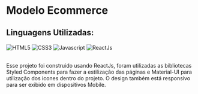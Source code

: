 # Modelo Ecommerce

## Linguagens Utilizadas:
<div style="display: inline_block">
  <img align="center" alt="HTML5" src="https://img.shields.io/badge/HTML5-E34F26?style=for-the-badge&logo=html5&logoColor=white" />
  <img align="center" alt="CSS3" src="https://img.shields.io/badge/CSS3-1572B6?style=for-the-badge&logo=css3&logoColor=white" />
  <img align="center" alt="Javascript" src="https://img.shields.io/badge/JavaScript-323330?style=for-the-badge&logo=javascript&logoColor=F7DF1E" />
  <img align="center" alt="ReactJs" src="https://img.shields.io/badge/React-20232A?style=for-the-badge&logo=react&logoColor=61DAFB" />
</div></br>

Esse projeto foi construido usando ReactJs, foram utilizadas as bibliotecas Styled Components para fazer a estilização das páginas e Material-UI para utilização
dos icones dentro do projeto. O design também está responsivo para ser exibido em dispositivos Mobile.
